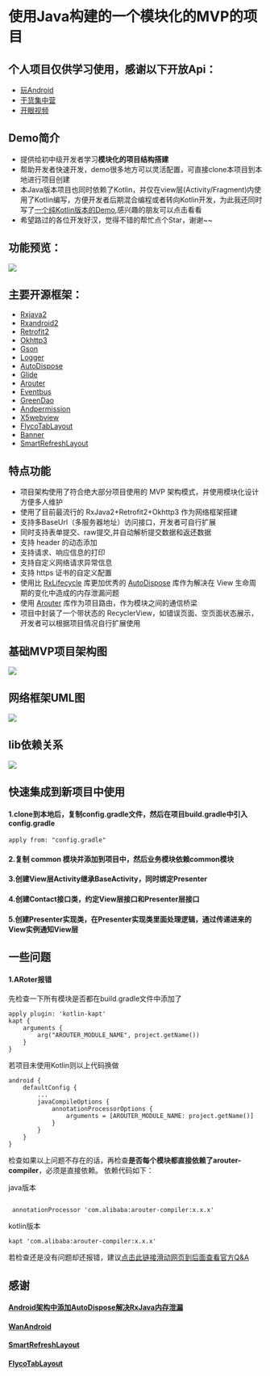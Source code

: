 # 使用Java构建的一个模块化的MVP的项目

## 个人项目仅供学习使用，感谢以下开放Api：
- [玩Android](https://www.wanandroid.com/blog/show/2)
- [干货集中营](http://gank.io/api)
- [开眼视频](https://github.com/tonycheng93/Eyepetizer/blob/master/doc/%E5%BC%80%E7%9C%BC%E8%A7%86%E9%A2%91API%E6%96%87%E6%A1%A3.md)
## Demo简介
- 提供给初中级开发者学习**模块化的项目结构搭建**
- 帮助开发者快速开发，demo很多地方可以灵活配置，可直接clone本项目到本地进行项目创建 
- 本Java版本项目也同时依赖了Kotlin，并仅在view层(Activity/Fragment)内使用了Kotlin编写，方便开发者后期混合编程或者转向Kotlin开发，为此我还同时写了[一个纯Kotlin版本的Demo](https://github.com/AnthonyCoder/MvpForKotlin),感兴趣的朋友可以点击看看
- 希望路过的各位开发好汉，觉得不错的帮忙点个Star，谢谢~~
## 功能预览：

![](https://github.com/AnthonyCoder/MvpForJava/blob/master/gif/gifhome_320x640_13s.gif)

## 主要开源框架：
- [Rxjava2](https://github.com/ReactiveX/RxJava/tree/2.x)
- [Rxandroid2](https://github.com/ReactiveX/RxAndroid)
- [Retrofit2](https://github.com/square/retrofit)
- [Okhttp3](https://github.com/square/okhttp)
- [Gson](https://github.com/google/gson)
- [Logger](https://github.com/orhanobut/logger)
- [AutoDispose](https://github.com/uber/AutoDispose)
- [Glide](https://github.com/bumptech/glide)
- [Arouter](https://github.com/alibaba/ARouter/blob/master/README_CN.md)
- [Eventbus](https://github.com/greenrobot/EventBus)
- [GreenDao](https://github.com/greenrobot/greenDAO)
- [Andpermission](https://github.com/yanzhenjie/AndPermission)
- [X5webview](https://x5.tencent.com/)
- [FlycoTabLayout](https://github.com/H07000223/FlycoTabLayout)
- [Banner](https://github.com/youth5201314/banner)
- [SmartRefreshLayout](https://github.com/scwang90/SmartRefreshLayout)

## 特点功能
- 项目架构使用了符合绝大部分项目使用的 MVP 架构模式，并使用模块化设计方便多人维护
- 使用了目前最流行的 RxJava2+Retrofit2+Okhttp3 作为网络框架搭建
- 支持多BaseUrl（多服务器地址）访问接口，开发者可自行扩展
- 同时支持表单提交、raw提交,并自动解析提交数据和返还数据
- 支持 header 的动态添加
- 支持请求、响应信息的打印
- 支持自定义网络请求异常信息
- 支持 https 证书的自定义配置
- 使用比 [RxLifecycle](https://github.com/trello/RxLifecycle) 库更加优秀的 [AutoDispose](https://github.com/uber/AutoDispose) 库作为解决在 View 生命周期的变化中造成的内存泄漏问题
- 使用 [Arouter](https://github.com/alibaba/ARouter/blob/master/README_CN.md) 库作为项目路由，作为模块之间的通信桥梁
- 项目中封装了一个带状态的 RecyclerView，如错误页面、空页面状态展示，开发者可以根据项目情况自行扩展使用

## 基础MVP项目架构图
![](https://github.com/AnthonyCoder/MvpForJava/blob/master/gif/mvp_model.png)
## 网络框架UML图
![](https://github.com/AnthonyCoder/MvpForJava/blob/master/gif/base_net_model.png)
## lib依赖关系
![](https://github.com/AnthonyCoder/MvpForJava/blob/master/gif/model_relationship.png)

## 快速集成到新项目中使用
#### 1.clone到本地后，复制config.gradle文件，然后在项目build.gradle中引入config.gradle
```
apply from: "config.gradle"
```
#### 2.复制 common 模块并添加到项目中，然后业务模块依赖common模块
#### 3.创建View层Activity继承BaseActivity，同时绑定Presenter
#### 4.创建Contact接口类，约定View层接口和Presenter层接口
#### 5.创建Presenter实现类，在Presenter实现类里面处理逻辑，通过传递进来的View实例通知View层

## 一些问题
#### 1.ARoter报错
先检查一下所有模块是否都在build.gradle文件中添加了
```
apply plugin: 'kotlin-kapt'
kapt {
    arguments {
        arg("AROUTER_MODULE_NAME", project.getName())
    }
}
```
若项目未使用Kotlin则以上代码换做
```
android {
    defaultConfig {
        ...
        javaCompileOptions {
            annotationProcessorOptions {
                arguments = [AROUTER_MODULE_NAME: project.getName()]
            }
        }
    }
}
```
检查如果以上问题不存在的话，再检查**是否每个模块都直接依赖了arouter-compiler**，必须是直接依赖。
依赖代码如下：

java版本
```

 annotationProcessor 'com.alibaba:arouter-compiler:x.x.x'
```
kotlin版本
```
kapt 'com.alibaba:arouter-compiler:x.x.x'
```
若检查还是没有问题却还报错，建议[点击此链接滑动网页到后面查看官方Q&A](https://github.com/alibaba/ARouter/blob/master/README_CN.md)

## 感谢

#### [Android架构中添加AutoDispose解决RxJava内存泄漏](https://blog.csdn.net/mq2553299/article/details/79418068)
#### [WanAndroid](https://www.wanandroid.com/)
#### [SmartRefreshLayout](https://github.com/scwang90/SmartRefreshLayout)
#### [FlycoTabLayout](https://github.com/H07000223/FlycoTabLayout)




